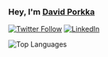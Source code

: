 ### Hey, I'm [David Porkka](https://www.davidporkka.com)

[![Twitter Follow](https://img.shields.io/twitter/follow/dporkka?style=social)](https://twitter.com/intent/follow?screen_name=dporkka)
[![LinkedIn](https://img.shields.io/badge/LinkedIn-Connect-blue?style=social&logo=LinkedIn)](https://linkedin.com/in/david-porkka)

![Top Languages](https://github-readme-stats.vercel.app/api/top-langs/?username=dporkka&layout=compact&langs_count=10)
